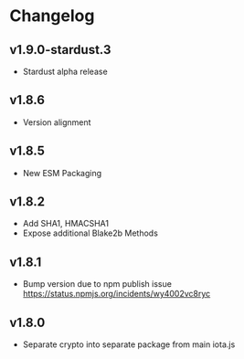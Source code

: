 # Changelog

## v1.9.0-stardust.3

* Stardust alpha release

## v1.8.6

* Version alignment

## v1.8.5

* New ESM Packaging

## v1.8.2

* Add SHA1, HMACSHA1
* Expose additional Blake2b Methods

## v1.8.1

* Bump version due to npm publish issue <https://status.npmjs.org/incidents/wy4002vc8ryc>

## v1.8.0

* Separate crypto into separate package from main iota.js
